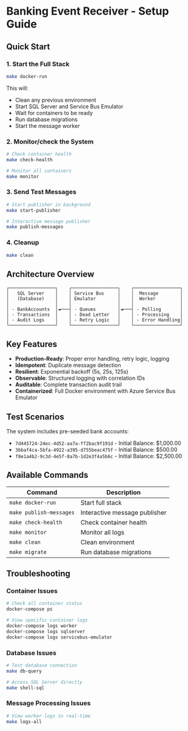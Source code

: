 # Banking Event Receiver - Setup Guide

## Quick Start

### 1. Start the Full Stack
```bash
make docker-run
```
This will:
- Clean any previous environment
- Start SQL Server and Service Bus Emulator
- Wait for containers to be ready
- Run database migrations
- Start the message worker

### 2. Monitor/check the System
```bash
# Check container health
make check-health

# Monitor all containers
make monitor
```

### 3. Send Test Messages
```bash
# Start publisher in background
make start-publisher

# Interactive message publisher
make publish-messages
```

### 4. Cleanup
```bash
make clean
```

## Architecture Overview

```
┌─────────────────┐    ┌─────────────────┐    ┌─────────────────┐
│   SQL Server    │    │ Service Bus     │    │  Message        │
│   (Database)    │    │ Emulator        │    │  Worker         │
│                 │    │                 │    │                 │
│ - BankAccounts  │◄───┤ - Queues        │◄───┤ - Polling       │
│ - Transactions  │    │ - Dead Letter   │    │ - Processing    │
│ - Audit Logs    │    │ - Retry Logic   │    │ - Error Handling│
└─────────────────┘    └─────────────────┘    └─────────────────┘
```

## Key Features

- **Production-Ready**: Proper error handling, retry logic, logging
- **Idempotent**: Duplicate message detection
- **Resilient**: Exponential backoff (5s, 25s, 125s)
- **Observable**: Structured logging with correlation IDs
- **Auditable**: Complete transaction audit trail
- **Containerized**: Full Docker environment with Azure Service Bus Emulator

## Test Scenarios

The system includes pre-seeded bank accounts:
- `7d445724-24ec-4d52-aa7a-ff2bac9f191d` - Initial Balance: $1,000.00
- `3bbaf4ca-5bfa-4922-a395-d755beac475f` - Initial Balance: $500.00  
- `f8e1a4b2-9c3d-4e5f-8a7b-1d2e3f4a5b6c` - Initial Balance: $2,500.00

## Available Commands

| Command | Description |
|---------|-------------|
| `make docker-run` | Start full stack |
| `make publish-messages` | Interactive message publisher |
| `make check-health` | Check container health |
| `make monitor` | Monitor all logs |
| `make clean` | Clean environment |
| `make migrate` | Run database migrations |

## Troubleshooting

### Container Issues
```bash
# Check all container status
docker-compose ps

# View specific container logs
docker-compose logs worker
docker-compose logs sqlserver
docker-compose logs servicebus-emulator
```

### Database Issues
```bash
# Test database connection
make db-query

# Access SQL Server directly
make shell-sql
```

### Message Processing Issues
```bash
# View worker logs in real-time
make logs-all
```